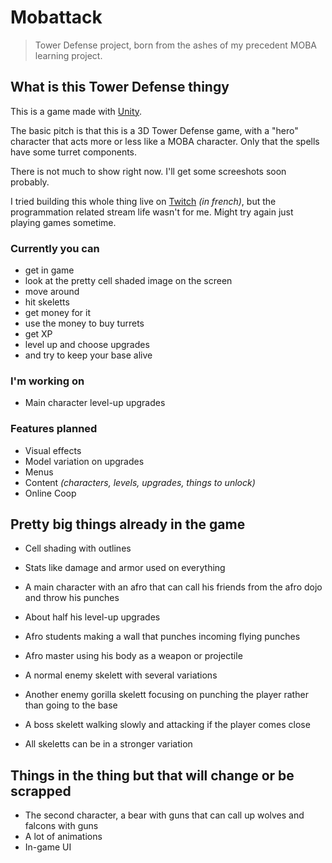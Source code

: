 # Mobattack

> Tower Defense project, born from the ashes of my precedent MOBA learning project.

## What is this Tower Defense thingy

This is a game made with [Unity](https://unity.com/ "Unity homepage").

The basic pitch is that this is a 3D Tower Defense game, with a "hero" character that acts more or less like a MOBA character. Only that the spells have some turret components.

There is not much to show right now. I'll get some screeshots soon probably.

I tried building this whole thing live on [Twitch](https://www.twitch.tv/gorlups "gorlups' Twitch channel") _(in french)_, but the programmation related stream life wasn't for me. Might try again just playing games sometime.

### Currently you can

- get in game
- look at the pretty cell shaded image on the screen
- move around
- hit skeletts
- get money for it
- use the money to buy turrets
- get XP
- level up and choose upgrades
- and try to keep your base alive

### I'm working on

- Main character level-up upgrades

### Features planned

- Visual effects
- Model variation on upgrades
- Menus
- Content _(characters, levels, upgrades, things to unlock)_
- Online Coop

## Pretty big things already in the game

- Cell shading with outlines
- Stats like damage and armor used on everything

- A main character with an afro that can call his friends from the afro dojo and throw his punches
- About half his level-up upgrades
- Afro students making a wall that punches incoming flying punches
- Afro master using his body as a weapon or projectile

- A normal enemy skelett with several variations
- Another enemy gorilla skelett focusing on punching the player rather than going to the base
- A boss skelett walking slowly and attacking if the player comes close
- All skeletts can be in a stronger variation

## Things in the thing but that will change or be scrapped

- The second character, a bear with guns that can call up wolves and falcons with guns
- A lot of animations
- In-game UI
